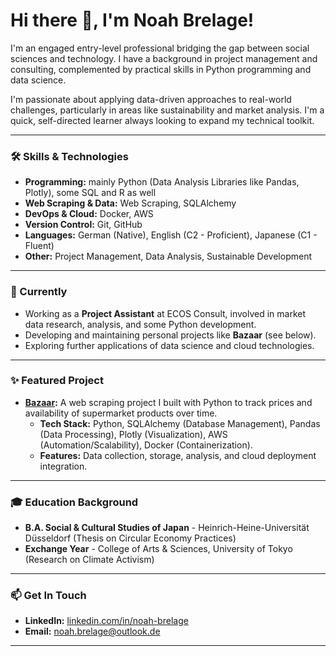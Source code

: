 # Hi there 👋, I'm Noah Brelage!

I'm an engaged entry-level professional bridging the gap between social sciences and technology. I have a background in project management and consulting, complemented by practical skills in Python programming and data science.

I'm passionate about applying data-driven approaches to real-world challenges, particularly in areas like sustainability and market analysis. I'm a quick, self-directed learner always looking to expand my technical toolkit.

---

### 🛠️ Skills & Technologies

*   **Programming:** mainly Python (Data Analysis Libraries like Pandas, Plotly), some SQL and R as well
*   **Web Scraping & Data:** Web Scraping, SQLAlchemy
*   **DevOps & Cloud:** Docker, AWS
*   **Version Control:** Git, GitHub
*   **Languages:** German (Native), English (C2 - Proficient), Japanese (C1 - Fluent)
*   **Other:** Project Management, Data Analysis, Sustainable Development

---

### 🌱 Currently

*   Working as a **Project Assistant** at ECOS Consult, involved in market data research, analysis, and some Python development.
*   Developing and maintaining personal projects like **Bazaar** (see below).
*   Exploring further applications of data science and cloud technologies.

---

### ✨ Featured Project

*   **[Bazaar](https://github.com/Brelage/Bazaar):** A web scraping project I built with Python to track prices and availability of supermarket products over time.
    *   **Tech Stack:** Python, SQLAlchemy (Database Management), Pandas (Data Processing), Plotly (Visualization), AWS (Automation/Scalability), Docker (Containerization).
    *   **Features:** Data collection, storage, analysis, and cloud deployment integration.


---

### 🎓 Education Background

*   **B.A. Social & Cultural Studies of Japan** - Heinrich-Heine-Universität Düsseldorf (Thesis on Circular Economy Practices)
*   **Exchange Year** - College of Arts & Sciences, University of Tokyo (Research on Climate Activism)

---

### 📫 Get In Touch

*   **LinkedIn:** [linkedin.com/in/noah-brelage](https://linkedin.com/in/noah-brelage)
*   **Email:** noah.brelage@outlook.de

---
